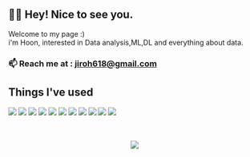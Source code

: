 
<h2>🤟🏻 Hey! Nice to see you. </h2> 
Welcome to my page :) <br>
i'm Hoon, interested in Data analysis,ML,DL and everything about data.

### 📫  Reach me at : jiroh618@gmail.com

<h2>Things I've used </h2>  
<p>
 <img src="https://img.shields.io/badge/Python-3776AB?style=flat-square&logo=Python&logoColor=white"/>
 <img src="https://img.shields.io/badge/mysql-4479A1?style=flat-square&logo=mysql&logoColor=white"> 
 <img src="https://img.shields.io/badge/NumPy-013243?style=flat-square&logo=NumPy&logoColor=white"/> 
 <img src="https://img.shields.io/badge/pandas-150458?style=flat-square&logo=pandas&logoColor=white"/> 
 <img src="https://img.shields.io/badge/Django-092E20?style=flat-square&logo=Django&logoColor=white"/>
 <img src="https://img.shields.io/badge/TensorFlow-FF6F00?style=flat-square&logo=tensorflow&logoColor=white"/> 
 <img src="https://img.shields.io/badge/Keras-D00000?style=flat-square&logo=Keras&logoColor=white"/>
 <img src="https://img.shields.io/badge/PyTorch-EE4C2C?style=flat-square&logo=PyTorch&logoColor=white"/> 
 <img src="https://img.shields.io/badge/Docker-2496ED?style=flat-square&logo=Docker&logoColor=white"/>
 <img src="https://img.shields.io/badge/AWS-232F3E?style=flat-square&logo=AmazonAWS&logoColor=white"/>
 <img src="https://img.shields.io/badge/MongoDB-47A248?style=flat-square&logo=MongoDB&logoColor=white"/> 
<br>
<div align="center"> 
<br>
<br>
  <a href="https://hits.seeyoufarm.com"><img src="https://hits.seeyoufarm.com/api/count/incr/badge.svg?url=https://github.com/jiroh1&count_bg=%23EEA119&title_bg=%BLACK&icon=github.svg&icon_color=%23E1DEDE&title=hits&edge_flat=false"/></a>
</div>
